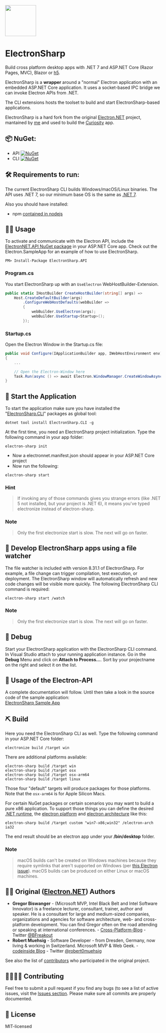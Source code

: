 <img src="https://github.com/theolivenbaum/electron-sharp/blob/master/assets/electron-sharp-logo.svg" width="100" height="100"/>

# ElectronSharp

Build cross platform desktop apps with .NET 7 and ASP.NET Core (Razor Pages, MVC), Blazor or [h5](https://h5.rocks). 

ElectronSharp is a __wrapper__ around a "normal" Electron application with an embedded ASP.NET Core application. It uses a socket-based IPC bridge we can invoke Electron APIs from .NET.

The CLI extensions hosts the toolset to build and start ElectronSharp-based applications.

ElectronSharp is a hard fork from the original [Electron.NET](https://github.com/ElectronNET/Electron.NET) project, mantained by [me](https://github.com/theolivenbaum) and used to build the [Curiosity](https://curiosity.ai) app.


## 📦 NuGet:

* API [![NuGet](https://img.shields.io/nuget/v/ElectronSharp.API.svg?style=flat-square)](https://www.nuget.org/packages/ElectronSharp.API/) 
* CLI [![NuGet](https://img.shields.io/nuget/v/ElectronSharp.CLI.svg?style=flat-square)](https://www.nuget.org/packages/ElectronSharp.CLI/)

## 🛠 Requirements to run:

The current ElectronSharp CLI builds Windows/macOS/Linux binaries. The API uses .NET 7, so our minimum base OS is the same as [.NET 7](https://github.com/dotnet/core/blob/main/release-notes/7.0/supported-os.md).

Also you should have installed:

* npm [contained in nodejs](https://nodejs.org)

## 👩‍🏫 Usage

To activate and communicate with the Electron API, include the [ElectronNET.API NuGet package](https://www.nuget.org/packages/ElectronNET.API/) in your ASP.NET Core app. Check out the Electron.SampleApp for an example of how to use ElectronSharp.

````
PM> Install-Package ElectronSharp.API
````
### Program.cs

You start ElectronSharp up with an `UseElectron` WebHostBuilder-Extension. 

```csharp
public static IHostBuilder CreateHostBuilder(string[] args) =>
    Host.CreateDefaultBuilder(args)
        .ConfigureWebHostDefaults(webBuilder =>
        {
            webBuilder.UseElectron(args);
            webBuilder.UseStartup<Startup>();
        });
```

### Startup.cs

Open the Electron Window in the Startup.cs file: 

```csharp
public void Configure(IApplicationBuilder app, IWebHostEnvironment env)
{
    ...

    // Open the Electron-Window here
    Task.Run(async () => await Electron.WindowManager.CreateWindowAsync());
}
```

## 🚀 Start the Application

To start the application make sure you have installed the "[ElectronSharp.CLI](https://www.nuget.org/packages/ElectronSharp.CLI/)" packages as global tool:

```
dotnet tool install ElectronSharp.CLI -g
```

At the first time, you need an ElectronSharp project initialization. Type the following command in your app folder:

```
electron-sharp init
```

* Now a electronnet.manifest.json should appear in your ASP.NET Core project
* Now run the following:

```
electron-sharp start
```
### Hint

> If invoking any of those commands gives you strange errors (like .NET 5 not installed, but your project is .NET 6), it means you've typed electronize instead of electron-sharp.

### Note
> Only the first electronize start is slow. The next will go on faster.

## 🔭 Develop ElectronSharp apps using a file watcher

The file watcher is included with version 8.31.1 of ElectronSharp. For example, a file change can trigger compilation, test execution, or deployment. The ElectronSharp window will automatically refresh and new code changes will be visible more quickly. The following ElectronSharp CLI command is required:

```
electron-sharp start /watch
```

### Note
> Only the first electronize start is slow. The next will go on faster.

## 🐞 Debug

Start your ElectronSharp application with the ElectronSharp CLI command. In Visual Studio attach to your running application instance. Go in the __Debug__ Menu and click on __Attach to Process...__. Sort by your projectname on the right and select it on the list.


## 📔 Usage of the Electron-API

A complete documentation will follow. Until then take a look in the source code of the sample application:  
[ElectronSharp Sample App](https://github.com/theolivenbaum/electron-sharp/tree/master/ElectronSharp.SampleApp)  

  
## ⛏ Build

Here you need the ElectronSharp CLI as well. Type the following command in your ASP.NET Core folder:

```
electronize build /target win
```

There are additional platforms available:

```
electron-sharp build /target win
electron-sharp build /target osx
electron-sharp build /target osx-arm64
electron-sharp build /target linux
```

Those four "default" targets will produce packages for those platforms. Note that the `osx-arm64` is for Apple Silicon Macs.

For certain NuGet packages or certain scenarios you may want to build a pure x86 application. To support those things you can define the desired [.NET runtime](https://docs.microsoft.com/en-us/dotnet/core/rid-catalog), the [electron platform](https://github.com/electron-userland/electron-packager/blob/master/docs/api.md#platform) and [electron architecture](https://github.com/electron-userland/electron-packager/blob/master/docs/api.md#arch) like this:

```
electron-sharp build /target custom "win7-x86;win32" /electron-arch ia32 
```

The end result should be an electron app under your __/bin/desktop__ folder.

### Note
> macOS builds can't be created on Windows machines because they require symlinks that aren't supported on Windows (per [this Electron issue](https://github.com/electron-userland/electron-packager/issues/71)). macOS builds can be produced on either Linux or macOS machines.

## 👨‍💻 Original ([Electron.NET](https://github.com/ElectronNET/Electron.NET)) Authors 

* **Gregor Biswanger** - (Microsoft MVP, Intel Black Belt and Intel Software Innovator) is a freelance lecturer, consultant, trainer, author and speaker. He is a consultant for large and medium-sized companies, organizations and agencies for software architecture, web- and cross-platform development. You can find Gregor often on the road attending or speaking at international conferences. - [Cross-Platform-Blog](http://www.cross-platform-blog.com) - Twitter [@BFreakout](https://www.twitter.com/BFreakout)  
* **Robert Muehsig** - Software Developer - from Dresden, Germany, now living & working in Switzerland. Microsoft MVP & Web Geek. - [codeinside Blog](https://blog.codeinside.eu) - Twitter [@robert0muehsig](https://twitter.com/robert0muehsig)  
  
See also the list of [contributors](https://github.com/ElectronNET/Electron.NET/graphs/contributors) who participated in the original project.
  
  
## 🙋‍♀️🙋‍♂ Contributing
Feel free to submit a pull request if you find any bugs (to see a list of active issues, visit the [Issues section](https://github.com/theolivenbaum/electron-sharp/issues).
Please make sure all commits are properly documented.

## 🎉 License
MIT-licensed
